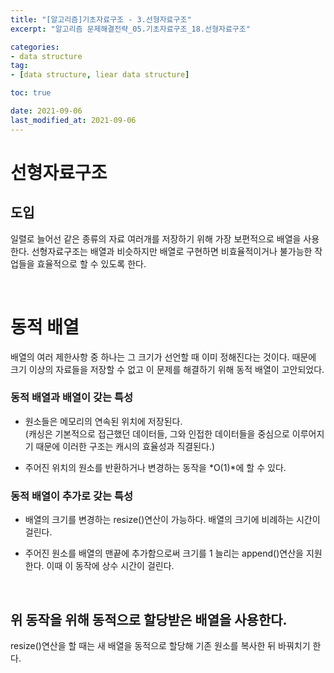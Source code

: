 ```yaml
---
title: "[알고리즘]기초자료구조 - 3.선형자료구조"
excerpt: "알고리즘 문제해결전략_05.기초자료구조_18.선형자료구조"

categories:
- data structure
tag:
- [data structure, liear data structure]

toc: true

date: 2021-09-06
last_modified_at: 2021-09-06
---
```


# 선형자료구조

## 도입
일렬로 늘어선 같은 종류의 자료 여러개를 저장하기 위해 가장 보편적으로 배열을 사용한다. 선형자료구조는 배열과 비슷하지만 배열로 구현하면 비효율적이거나 불가능한 작업들을 효율적으로 할 수 있도록 한다. 

<br>

# 동적 배열
배열의 여러 제한사항 중 하나는 그 크기가 선언할 때 이미 정해진다는 것이다. 때문에 크기 이상의 자료들을 저장할 수 없고 이 문제를 해결하기 위해 동적 배열이 고안되었다.

### 동적 배열과 배열이 갖는 특성
- 원소들은 메모리의 연속된 위치에 저장된다.  
    (캐싱은 기본적으로 접근했던 데이터들, 그와 인접한 데이터들을 중심으로 이루어지기 때문에 이러한 구조는 캐시의 효율성과 직결된다.)  

- 주어진 위치의 원소를 반환하거나 변경하는 동작을 *O(1)*에 할 수 있다.

### 동적 배열이 추가로 갖는 특성
- 배열의 크기를 변경하는 resize()연산이 가능하다. 배열의 크기에 비례하는 시간이 걸린다.  

- 주어진 원소를 배열의 맨끝에 추가함으로써 크기를 1 늘리는 append()연산을 지원한다. 이때 이 동작에 상수 시간이 걸린다.

<br>

## 위 동작을 위해 동적으로 할당받은 배열을 사용한다.
resize()연산을 할 때는 새 배열을 동적으로 할당해 기존 원소를 복사한 뒤 바꿔치기 한다.
